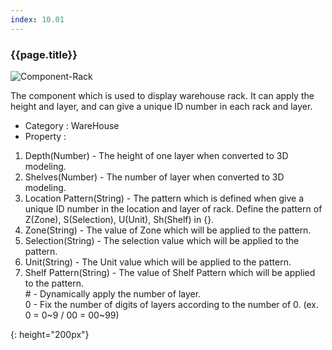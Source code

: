 ```yaml
---
index: 10.01
---
```

### {{page.title}}
![Component-Rack][rack-01]

The component which is used to display warehouse rack. It can apply the height and layer, and can give a unique ID number in each rack and layer.

- Category : WareHouse
- Property :
1. Depth(Number) - The height of one layer when converted to 3D modeling.
1. Shelves(Number) - The number of layer when converted to 3D modeling.
1. Location Pattern(String) - The pattern which is defined when give a unique ID number in the location and layer of rack. Define the pattern of Z(Zone), S(Selection), U(Unit), Sh(Shelf) in {}.
1. Zone(String) - The value of Zone which will be applied to the pattern.
1. Selection(String) - The selection value which will be applied to the pattern.
1. Unit(String) - The Unit value which will be applied to the pattern.
1. Shelf Pattern(String) - The value of Shelf Pattern which will be applied to the pattern.  
   \# - Dynamically apply the number of layer.  
   0 - Fix the number of digits of layers according to the number of 0. (ex. 0 = 0~9 / 00 = 00~99)



[rack-01]: {{site.baseurl}}/assets/components/rack-01.png
{: height="200px"}
